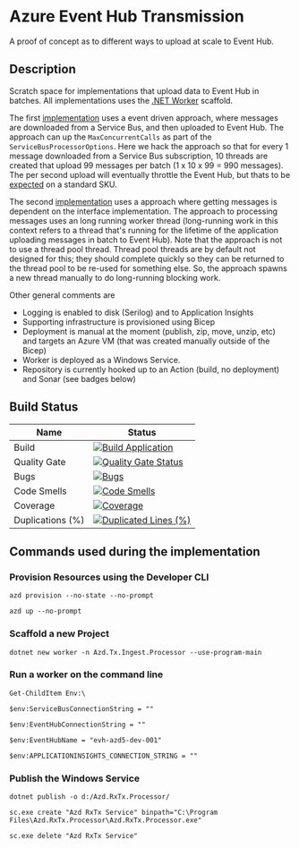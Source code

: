 # Azure Event Hub Transmission

A proof of concept as to different ways to upload at scale to Event Hub.

## Description

Scratch space for implementations that upload data to Event Hub in batches. All implementations uses the [.NET Worker](https://learn.microsoft.com/en-us/dotnet/core/extensions/workers) scaffold.

The first [implementation](https://github.com/jsacapdev/az.eventhub.tx/tree/main/src/dotnet/Azd.RxTx.Processor) uses a event driven approach, where messages are downloaded from a Service Bus, and then uploaded to Event Hub. The approach can up the `MaxConcurrentCalls` as part of the `ServiceBusProcessorOptions`. Here we hack the approach so that for every 1 message downloaded from a Service Bus subscription, 10 threads are created that upload 99 messages per batch (1 x 10 x 99 = 990 messages). The per second upload will eventually throttle the Event Hub, but thats to be [expected](https://learn.microsoft.com/en-us/azure/event-hubs/compare-tiers#quotas) on a standard SKU.

The second [implementation](https://github.com/jsacapdev/az.eventhub.tx/tree/main/src/dotnet/Azd.RxTx.Processor.v2) uses a approach where getting messages is dependent on the interface implementation. The approach to processing messages uses an long running worker thread (long-running work in this context refers to a thread that's running for the lifetime of the application uploading messages in batch to Event Hub). Note that the approach is not to use a thread pool thread. Thread pool threads are by default not designed for this; they should complete quickly so they can be returned to the thread pool to be re-used for something else. So, the approach spawns a new thread manually to do long-running blocking work.

Other general comments are

- Logging is enabled to disk (Serilog) and to Application Insights
- Supporting infrastructure is provisioned using Bicep
- Deployment is manual at the moment (publish, zip, move, unzip, etc) and targets an Azure VM (that was created manually outside of the Bicep)
- Worker is deployed as a Windows Service.
- Repository is currently hooked up to an Action (build, no deployment) and Sonar (see badges below)

## Build Status

|Name|Status|
|-|-|
|Build|[![Build Application](https://github.com/jsacapdev/az.eventhub.tx/actions/workflows/azure-dev.yml/badge.svg)](https://github.com/jsacapdev/az.eventhub.tx/actions/workflows/azure-dev.yml)|
|Quality Gate|[![Quality Gate Status](https://sonarcloud.io/api/project_badges/measure?project=jsacapdev_az.eventhub.tx&metric=alert_status)](https://sonarcloud.io/summary/new_code?id=jsacapdev_az.eventhub.tx)|
|Bugs|[![Bugs](https://sonarcloud.io/api/project_badges/measure?project=jsacapdev_az.eventhub.tx&metric=bugs)](https://sonarcloud.io/summary/new_code?id=jsacapdev_az.eventhub.tx)|
|Code Smells|[![Code Smells](https://sonarcloud.io/api/project_badges/measure?project=jsacapdev_az.eventhub.tx&metric=code_smells)](https://sonarcloud.io/summary/new_code?id=jsacapdev_az.eventhub.tx)|
|Coverage|[![Coverage](https://sonarcloud.io/api/project_badges/measure?project=jsacapdev_az.eventhub.tx&metric=coverage)](https://sonarcloud.io/summary/new_code?id=jsacapdev_az.eventhub.tx)|
|Duplications (%)|[![Duplicated Lines (%)](https://sonarcloud.io/api/project_badges/measure?project=jsacapdev_az.eventhub.tx&metric=duplicated_lines_density)](https://sonarcloud.io/summary/new_code?id=jsacapdev_az.eventhub.tx)|

## Commands used during the implementation

### Provision Resources using the Developer CLI

`azd provision --no-state --no-prompt`

`azd up --no-prompt`

### Scaffold a new Project

`dotnet new worker -n Azd.Tx.Ingest.Processor --use-program-main`

### Run a worker on the command line

`Get-ChildItem Env:\`

`$env:ServiceBusConnectionString = ""`

`$env:EventHubConnectionString = ""`

`$env:EventHubName = "evh-azd5-dev-001"`

`$env:APPLICATIONINSIGHTS_CONNECTION_STRING = ""`

### Publish the Windows Service

`dotnet publish -o d:/Azd.RxTx.Processor/`

`sc.exe create "Azd RxTx Service" binpath="C:\Program Files\Azd.RxTx.Processor\Azd.RxTx.Processor.exe"`

`sc.exe delete "Azd RxTx Service"`

